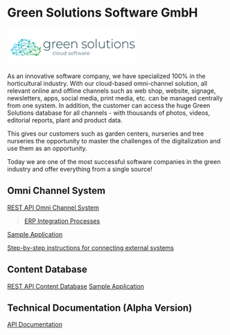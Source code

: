 
# Green Solutions Software GmbH
![Send dialog](images/gs-logo.png)

As an innovative software company, we have specialized 100% in the horticultural industry. With our cloud-based omni-channel solution, all relevant online and offline channels such as web shop, website, signage, newsletters, apps, social media, print media, etc. can be managed centrally from one system. In addition, the customer can access the huge Green Solutions database for all channels - with thousands of photos, videos, editorial reports, plant and product data.

This gives our customers such as garden centers, nurseries and tree nurseries the opportunity to master the challenges of the digitalization and use them as an opportunity.

Today we are one of the most successful software companies in the green industry and offer everything from a single source!

## Omni Channel System

[REST API Omni Channel System](GS_OmniChannelSystem.Rest.SDK)

> [ERP Integration Processes](GS_OmniChannelSystem.Rest.SDK/processes_erp_integration.pdf)

[Sample Application](GS_OmniChannelSystem.Rest.Sample)

[Step-by-step instructions for connecting external systems](HowTo.md)


## Content Database
[REST API Content Database](GS_Cordoba.Rest.SDK)
[Sample Application](GS_Cordoba.Rest.Sample)

## Technical Documentation (Alpha Version)
[API Documentation](https://docs.green-solutions.com/)
